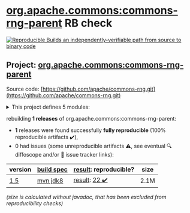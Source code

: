 [org.apache.commons:commons-rng-parent](https://search.maven.org/artifact/org.apache.commons/commons-rng-parent/) RB check
=======

[![Reproducible Builds](https://reproducible-builds.org/images/logos/rb.svg) an independently-verifiable path from source to binary code](https://reproducible-builds.org/)

## Project: [org.apache.commons:commons-rng-parent](https://search.maven.org/artifact/org.apache.commons/commons-rng-parent/)

Source code: [https://github.com/apache/commons-rng.git](https://github.com/apache/commons-rng.git)

<details><summary>This project defines 5 modules:</summary>

* [org.apache.commons:commons-rng-client-api](https://search.maven.org/artifact/org.apache.commons/commons-rng-client-api/)
* [org.apache.commons:commons-rng-core](https://search.maven.org/artifact/org.apache.commons/commons-rng-core/)
* [org.apache.commons:commons-rng-parent](https://search.maven.org/artifact/org.apache.commons/commons-rng-parent/)
* [org.apache.commons:commons-rng-sampling](https://search.maven.org/artifact/org.apache.commons/commons-rng-sampling/)
* [org.apache.commons:commons-rng-simple](https://search.maven.org/artifact/org.apache.commons/commons-rng-simple/)
</details>

rebuilding **1 releases** of org.apache.commons:commons-rng-parent:
- **1** releases were found successfully **fully reproducible** (100% reproducible artifacts :heavy_check_mark:),
- 0 had issues (some unreproducible artifacts :warning:, see eventual :mag: diffoscope and/or :memo: issue tracker links):

| version | [build spec](/BUILDSPEC.md) | [result](https://reproducible-builds.org/docs/jvm/): reproducible? | size |
| -- | --------- | ------ | -- |
| [1.5](https://search.maven.org/artifact/org.apache.commons/commons-rng-parent/1.5/pom) | [mvn jdk8](rng-1.5.buildspec) | [result](commons-rng-parent-1.5.buildinfo): [22 :heavy_check_mark: ](commons-rng-parent-1.5.buildcompare) | 2.1M |

<i>(size is calculated without javadoc, that has been excluded from reproducibility checks)</i>
